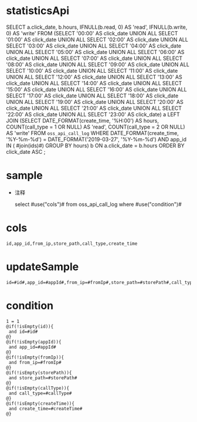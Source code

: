 statisticsApi
===
SELECT 
  a.click_date,
  b.hours,
  IFNULL(b.read, 0) AS 'read',
  IFNULL(b.write, 0) AS 'write' 
FROM
  (SELECT 
    '00:00' AS click_date 
  UNION
  ALL 
  SELECT 
    '01:00' AS click_date 
  UNION
  ALL 
  SELECT 
    '02:00' AS click_date 
  UNION
  ALL 
  SELECT 
    '03:00' AS click_date 
  UNION
  ALL 
  SELECT 
    '04:00' AS click_date 
  UNION
  ALL 
  SELECT 
    '05:00' AS click_date 
  UNION
  ALL 
  SELECT 
    '06:00' AS click_date 
  UNION
  ALL 
  SELECT 
    '07:00' AS click_date 
  UNION
  ALL 
  SELECT 
    '08:00' AS click_date 
  UNION
  ALL 
  SELECT 
    '09:00' AS click_date 
  UNION
  ALL 
  SELECT 
    '10:00' AS click_date 
  UNION
  ALL 
  SELECT 
    '11:00' AS click_date 
  UNION
  ALL 
  SELECT 
    '12:00' AS click_date 
  UNION
  ALL 
  SELECT 
    '13:00' AS click_date 
  UNION
  ALL 
  SELECT 
    '14:00' AS click_date 
  UNION
  ALL 
  SELECT 
    '15:00' AS click_date 
  UNION
  ALL 
  SELECT 
    '16:00' AS click_date 
  UNION
  ALL 
  SELECT 
    '17:00' AS click_date 
  UNION
  ALL 
  SELECT 
    '18:00' AS click_date 
  UNION
  ALL 
  SELECT 
    '19:00' AS click_date 
  UNION
  ALL 
  SELECT 
    '20:00' AS click_date 
  UNION
  ALL 
  SELECT 
    '21:00' AS click_date 
  UNION
  ALL 
  SELECT 
    '22:00' AS click_date 
  UNION
  ALL 
  SELECT 
    '23:00' AS click_date) a 
  LEFT JOIN 
    (SELECT 
      DATE_FORMAT(create_time, '%H:00') AS hours,
      COUNT(call_type = 1 
        OR NULL) AS 'read',
      COUNT(call_type = 2 
        OR NULL) AS 'write' 
    FROM
      `oss_api_call_log` 
    WHERE DATE_FORMAT(create_time, '%Y-%m-%d') = DATE_FORMAT('2019-03-27', '%Y-%m-%d') AND app_id IN ( #join(ids)#)
    GROUP BY hours) b 
    ON a.click_date = b.hours 
ORDER BY click_date ASC ;






sample
===
* 注释

	select #use("cols")# from oss_api_call_log  where  #use("condition")#

cols
===
	id,app_id,from_ip,store_path,call_type,create_time

updateSample
===
	
	id=#id#,app_id=#appId#,from_ip=#fromIp#,store_path=#storePath#,call_type=#callType#,create_time=#createTime#

condition
===

	1 = 1  
	@if(!isEmpty(id)){
	 and id=#id#
	@}
	@if(!isEmpty(appId)){
	 and app_id=#appId#
	@}
	@if(!isEmpty(fromIp)){
	 and from_ip=#fromIp#
	@}
	@if(!isEmpty(storePath)){
	 and store_path=#storePath#
	@}
	@if(!isEmpty(callType)){
	 and call_type=#callType#
	@}
	@if(!isEmpty(createTime)){
	 and create_time=#createTime#
	@}
	
	